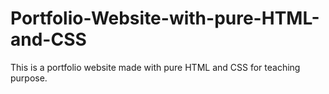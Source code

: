 # Portfolio-Website-with-pure-HTML-and-CSS
This is a portfolio website made with pure HTML and CSS for teaching purpose.
